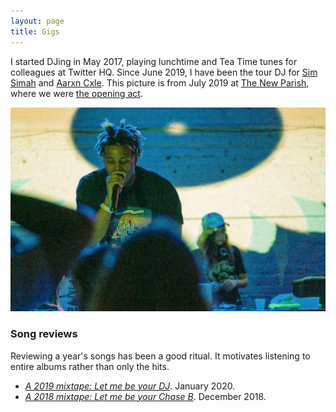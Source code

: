 ```yaml
---
layout: page
title: Gigs
---
```


I started DJing in May 2017, playing lunchtime and Tea Time tunes for colleagues at Twitter HQ. Since June 2019, I have been the tour DJ for <a href="https://open.spotify.com/artist/6rGjsK7JJpHkUTVtj2PPwf" target="_blank">Sim Simah</a> and <a href="https://open.spotify.com/artist/0gvTXbRp8PiAeztLTbbjdX" target="_blank">Aarxn Cxle</a>. This picture is from July 2019 at <a href="https://www.thenewparish.com/" target="_blank">The New Parish</a>, where we were <a href="https://www.thenewparish.com/e/camron-62022556135/" target="_blank">the opening act</a>.

<img src="/files/pics/djing.jpg" alt="Sim Simah and Pardis Noorzad (aka DJ Pardis)" title="Sim Simah and DJ Pardis">

### Song reviews

Reviewing a year's songs has been a good ritual. It motivates listening to entire albums rather than only the hits.

- <em><a href="https://medium.com/@djpardis/a-2019-mixtape-6a910e8b4771" target="_blank">A 2019 mixtape: Let me be your DJ</a></em>. January 2020.
- <em><a href="https://medium.com/@djpardis/a-2018-mixtape-fac340db5e11" target="_blank">A 2018 mixtape: Let me be your Chase B</a></em>. December 2018.
